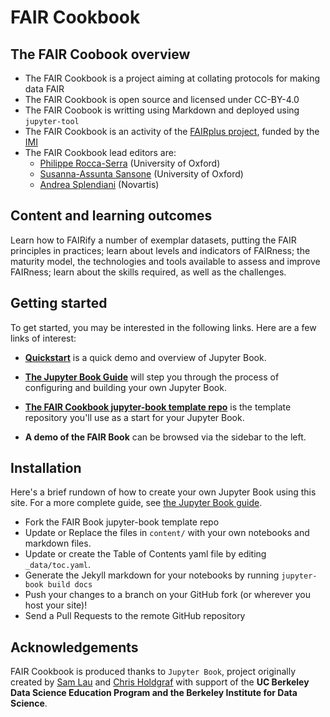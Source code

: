 # FAIR Cookbook

## The FAIR Coobook overview

* The FAIR Cookbook is a project aiming at collating protocols for making data FAIR
* The FAIR Cookbook is open source and licensed under CC-BY-4.0
* The FAIR Coobook is writting using Markdown and deployed using `jupyter-tool`
* The FAIR Cookbook is an activity of the [FAIRplus project](https://fairplus-project.eu/), funded by the [IMI](www.imi.europa.eu
)
* The FAIR Cookbook lead editors are: 
   - [Philippe Rocca-Serra](https://orcid.org/0000-0001-9853-5668) (University of Oxford)
   - [Susanna-Assunta Sansone](https://orcid.org/0000-0001-5306-5690) (University of Oxford)
   - [Andrea Splendiani](https://orcid.org/0000-0002-3201-9617) (Novartis)


## Content and learning outcomes

Learn how to FAIRify a number of exemplar datasets, putting the FAIR principles in practices; learn about levels and indicators of FAIRness; the maturity model, the technologies and tools available to assess and improve FAIRness; learn about the skills required, as well as the challenges. 


## Getting started

To get started, you may be interested in the following links.
Here are a few links of interest:

* **[Quickstart](features/features)** is a quick demo and overview of Jupyter Book.

* **[The Jupyter Book Guide](guide/01_overview)**
  will step you through the process of configuring and building your own Jupyter Book.

* **[The FAIR Cookbook jupyter-book template repo](https://github.com/fair-cookbook/the-fair-cookbook)** is the template
  repository you'll use as a start for your Jupyter Book.

* **A demo of the FAIR Book** can be browsed via the sidebar to the left.

## Installation

Here's a brief rundown of how to create your own Jupyter Book using this site. For a more
complete guide, see [the Jupyter Book guide](guide/01_overview).

* Fork the FAIR Book jupyter-book template repo
* Update or Replace the files in `content/` with your own notebooks and markdown files.
* Update or create the Table of Contents yaml file by editing `_data/toc.yaml`.
* Generate the Jekyll markdown for your notebooks by running `jupyter-book build docs`
* Push your changes to a branch on your GitHub fork (or wherever you host your site)!
* Send a Pull Requests to the remote GitHub repository

## Acknowledgements

FAIR Cookbook is produced thanks to `Jupyter Book`, project originally created by [Sam Lau][sam] and [Chris Holdgraf][chris]
with support of the **UC Berkeley Data Science Education Program and the Berkeley
Institute for Data Science**.

[sam]: http://www.samlau.me/
[chris]: https://predictablynoisy.com
